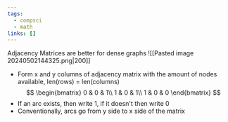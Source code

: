 ```yaml
---
tags:
  - compsci
  - math
links: []
---
```

Adjacency Matrices are better for dense graphs
![[Pasted image 20240502144325.png|200]]
- Form x and y columns of adjacency matrix with the amount of nodes available, len(rows) = len(columns)
$$ \begin{bmatrix}  
0 & 0 & 1\\  
1 & 0 & 1\\
1 & 0 & 0
\end{bmatrix}
$$
- If an arc exists, then write 1, if it doesn't then write 0
- Conventionally, arcs go from y side to x side of the matrix